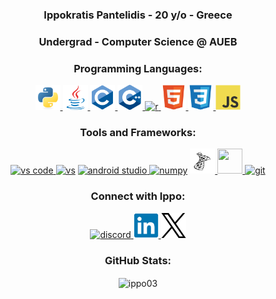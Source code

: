 <h3 align="center">Ippokratis Pantelidis - 20 y/o - Greece</h3>
<h3 align="center"> Undergrad - Computer Science @ AUEB </h3>

<h3 align="center">Programming Languages:</h3>
<p align="center"> 
  <a href="https://www.python.org" target="_blank"><img src="https://raw.githubusercontent.com/devicons/devicon/master/icons/python/python-original.svg" alt="python" width="40" height="40"/> </a>
  <a href="https://www.java.com/" target="_blank"><img src="https://raw.githubusercontent.com/devicons/devicon/master/icons/java/java-original.svg" alt="java" width="40" height="40"/> </a>  
  <a href="https://www.learn-c.org/" target="_blank"><img src="https://raw.githubusercontent.com/devicons/devicon/master/icons/c/c-original.svg" alt="c" width="40" height="40"/> </a>
  <a href="https://www.learn-cpp.org/" target="_blank"><img src="https://raw.githubusercontent.com/devicons/devicon/master/icons/cplusplus/cplusplus-original.svg" alt="c++" width="40" height="40"/> </a>
  <a href="https://www.r-project.org/" target="_blank"><img src="https://upload.wikimedia.org/wikipedia/commons/thumb/1/1b/R_logo.svg/1200px-R_logo.svg.png" alt="r" width="40" height="40"> </a>
  <a href="https://developer.mozilla.org/en-US/docs/Web/HTML" target="_blank"><img src="https://raw.githubusercontent.com/devicons/devicon/master/icons/html5/html5-original.svg" alt="html" width="40" height="40"/> </a>
  <a href="https://developer.mozilla.org/en-US/docs/Web/CSS" target="_blank"><img src="https://raw.githubusercontent.com/devicons/devicon/master/icons/css3/css3-original.svg" alt="css" width="40" height="40"/> </a>
  <a href="https://developer.mozilla.org/en-US/docs/Web/JavaScript" target="_blank"><img src="https://raw.githubusercontent.com/devicons/devicon/master/icons/javascript/javascript-original.svg" alt="javascript" width="40" height="40"/></a>
</p>
<h3 align="center">Tools and Frameworks:</h3>
<p align="center">
  <a href="https://code.visualstudio.com/" target="_blank"><img src="https://upload.wikimedia.org/wikipedia/commons/thumb/9/9a/Visual_Studio_Code_1.35_icon.svg/512px-Visual_Studio_Code_1.35_icon.svg.png" alt="vs code" width="40" height="40"/> </a>
  <a href="https://visualstudio.microsoft.com/" target="_blank"><img src="https://upload.wikimedia.org/wikipedia/commons/thumb/2/2c/Visual_Studio_Icon_2022.svg/128px-Visual_Studio_Icon_2022.svg.png" alt="vs" width="40" height="40"/></a>
  <a href="https://developer.android.com/studio" target="_blank"><img src="https://upload.wikimedia.org/wikipedia/commons/thumb/c/c1/Android_Studio_icon_%282023%29.svg/128px-Android_Studio_icon_%282023%29.svg.png" alt="android studio" width="40" height="40"> </a>
  <a href="https://numpy.org/" target="_blank"><img src="https://upload.wikimedia.org/wikipedia/commons/thumb/6/67/Numpy-svgrepo-com.svg/512px-Numpy-svgrepo-com.svg.png" alt="numpy" width="40" height="40"/></a>
  <a href="https://www.microsoft.com/en-us/sql-server" target="_blank"><img src="https://raw.githubusercontent.com/vorillaz/devicons/master/!SVG/msql_server.svg" alt="microsoft sql server" width="40" height="40"/> </a>
  <a href="https://jupyter.org/" target="_blank"><img src="https://upload.wikimedia.org/wikipedia/commons/thumb/3/38/Jupyter_logo.svg/32px-Jupyter_logo.svg.png" width="40" height="40"> </a>
  <a href="https://git-scm.com/" target="_blank"><img src="https://upload.wikimedia.org/wikipedia/commons/thumb/3/3f/Git_icon.svg/64px-Git_icon.svg.png" alt="git" width="40" height="40"/> </a>
</p>


<h3 align="center">Connect with Ippo:</h3>
<p align="center">
  <a href="https://discord.com/channels/@me" target="_blank"><img src="https://seeklogo.com/images/D/discord-color-logo-E5E6DFEF80-seeklogo.com.png" alt="discord" width="40" height="30"/> </a>
  <a href="https://www.linkedin.com/in/ippokratis-pantelidis-ba3b44267/" target="_blank"><img src="https://raw.githubusercontent.com/devicons/devicon/master/icons/linkedin/linkedin-original.svg" alt="linkedin" width="40" height="40"/> </a>
  <a href="https://twitter.com/Ippokra39664792" target="_blank"><img src="https://raw.githubusercontent.com/devicons/devicon/master/icons/twitter/twitter-original.svg" alt="twitter" width="40" height="40"/> </a>
</p>

<h3 align="center">GitHub Stats:</h3>
<div align="center">
  <p align="center"><img align="center" src="https://github-readme-stats.vercel.app/api/top-langs?username=Ippo03&show_icons=true&locale=en&layout=compact&theme=darcula" alt="ippo03" /></p>
</div>
